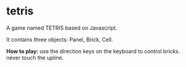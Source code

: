 # tetris
A game named TETRIS based on Javascript.  

It contains three objects: Panel, Brick, Cell.  

**How to play:** use the direction keys on the keyboard to control bricks.  
              never touch the upline.
